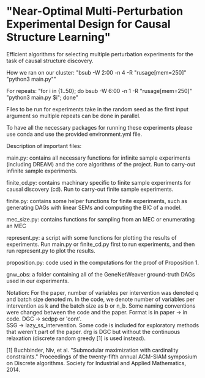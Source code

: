 # "Near-Optimal Multi-Perturbation Experimental Design for Causal Structure Learning"
Efficient algorithms for selecting multiple perturbation experiments for the task of causal structure discovery.

How we ran on our cluster:
"bsub -W 2:00 -n 4 -R "rusage[mem=250]" "python3 main.py""

For repeats:
"for i in {1..50}; do bsub -W 6:00 -n 1 -R "rusage[mem=250]" "python3 main.py $i"; done"

Files to be run for experiments take in the random seed as the first input argument so multiple repeats can be done in parallel. 

To have all the necessary packages for running these experiments please use conda and use the provided environment.yml file. 

Description of important files:

main.py: contains all necessary functions for infinite sample experiments (including DREAM) and the 
    core algorithms of the project. Run to carry-out infinite sample experiments. 
    
finite_cd.py: contains machinary specific to finite sample experiments for causal discovery (cd). Run to carry-out finite sample experiments.

finite.py: contains some helper functions for finite experiments, such as generating DAGs with linear SEMs and computing the BIC of a model.

mec_size.py: contains functions for sampling from an MEC or enumerating an MEC

represent.py: a script with some functions for plotting the results of experiments. Run main.py or finite_cd.py first to run experiments, and then run represent.py to plot the results. 

proposition.py: code used in the computations for the proof of Proposition 1. 

gnw_obs: a folder containing all of the GeneNetWeaver ground-truth DAGs used in our experiments. 

Notation:
For the paper, number of variables per intervention was denoted q and batch size denoted m. In the code, we denote number of variables per intervention as k and the batch size as b or n_b. Some naming conventions were changed between the code and the paper. Format is in paper -> in code. 
DGC -> scdpp or 'cont'.  
SSG -> lazy_ss_intervention. 
Some code is included for exploratory methods that weren't part of the paper. drg is DGC but without the continuous relaxation (discrete random greedy [1] is used instead). 

[1] Buchbinder, Niv, et al. "Submodular maximization with cardinality constraints." Proceedings of the twenty-fifth annual ACM-SIAM symposium on Discrete algorithms. Society for Industrial and Applied Mathematics, 2014.
